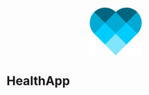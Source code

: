 <p align="center">
  <img src="public/img/logo.svg?raw=true" width="120" title="hover text">
</p>

# HealthApp 
